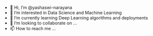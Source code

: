 - 👋 Hi, I’m @yashaswi-narayana
- 👀 I’m interested in Data Science and Machine Learning
- 🌱 I’m currently learning Deep Learning algorithms and deployments
- 💞️ I’m looking to collaborate on ...
- 📫 How to reach me ...

<!---
yashaswi-narayana/yashaswi-narayana is a ✨ special ✨ repository because its `README.md` (this file) appears on your GitHub profile.
You can click the Preview link to take a look at your changes.
--->
